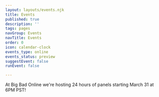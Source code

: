 ```yaml
---
layout: layouts/events.njk
title: Events
published: true
description: ''
tags: pages
navGroup: Events
navTitle: Events
order: 0
icon: calendar-clock
events_type: online
events_status: preview
suggestEvent: false
runEvent: false

---
```

<!--Events are for Big Bad Con, October 27-30 2022! We are still accepting [event submissions](/run-an-event/)! _Game signups are open now._ [Here's how they work](https://www.bigbadcon.com/how-do-game-signups-work/)!

See the event in a calendar grid [here](https://docs.google.com/spreadsheets/d/1pN9rNG8IhhzNwUwr1g-In8Gp0Pvfn7LVGfJCCaolWbs/edit#gid=2).-->

At Big Bad Online we're hosting 24 hours of panels starting March 31 at 6PM PST!